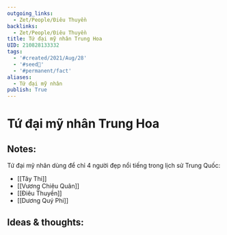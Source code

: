 ```yaml
---
outgoing_links:
  - Zet/People/Điêu Thuyền
backlinks:
  - Zet/People/Điêu Thuyền
title: Tứ đại mỹ nhân Trung Hoa
UID: 210828133332
tags:
  - '#created/2021/Aug/28'
  - '#seed🥜'
  - '#permanent/fact'
aliases:
  - Tứ đại mỹ nhân
publish: True
---
```

# Tứ đại mỹ nhân Trung Hoa

## Notes:
Tứ đại mỹ nhân dùng để chỉ 4 người đẹp nổi tiếng trong lịch sử Trung Quốc:

- [[Tây Thi]]
- [[Vương Chiêu Quân]]
- [[Điêu Thuyền]]
- [[Dương Quý Phi]]

## Ideas & thoughts:
